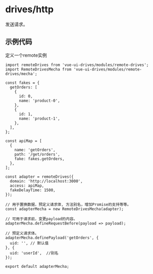 # drives/http

发送请求。

## 示例代码

定义一个remote实例

    import remoteDrives from 'vue-ui-drives/modules/remote-drives';
    import RemoteDrivesMecha from 'vue-ui-drives/modules/remote-drives/mecha';

    const fakes = {
      getOrders: [
        {
          id: 0,
          name: 'product-0',
        },
        {
          id: 1,
          name: 'product-1',
        },
      ],
    };

    const apiMap = [
      {
        name: 'getOrders',
        path: '/get/orders',
        fake: fakes.getOrders,
      },
    ];

    const adapter = remoteDrives({
      domain: 'http://localhost:3000',
      access: apiMap,
      fakeDelayTime: 1500,
    });

    // 用于置换数据，预定义请求体, 方法别名，增加Promise的支持等等。
    const adapterMecha = new RemoteDrivesMecha(adapter);

    // 可用于请求前，变更payload的内容。
    adapterMecha.defineRequestBefore(payload => payload);

    // 预定义请求体。
    adapterMecha.definePayload('getOrders', {
      uid: '', // 默认值
    }, {
      uid: 'userId',  //别名
    });

    export default adapterMecha;
